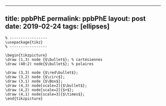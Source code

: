 ---
 title: ppbPhE
 permalink: ppbPhE
 layout: post
 date: 2019-02-24
 tags: [ellipses]
 ---

```latex% Dans le préambule
% -----------------
\usepackage{tikz}
% -----------------

\begin{tikzpicture}
\draw (1,3) node {$\bullet$}; % cartésiennes
\draw (40:2) node{$\bullet$}; % polaires

\draw (3,3) node {$\red\bullet$};
\draw (3,2) node {$\circ$};
\draw (3,1) node {$\Box$};
\draw (4,3) node[scale=2]{$\bullet$};
\draw (4,2) node[scale=2]{$+$};
\draw (4,1) node[scale=3]{$\times$};
\end{tikzpicture}
```